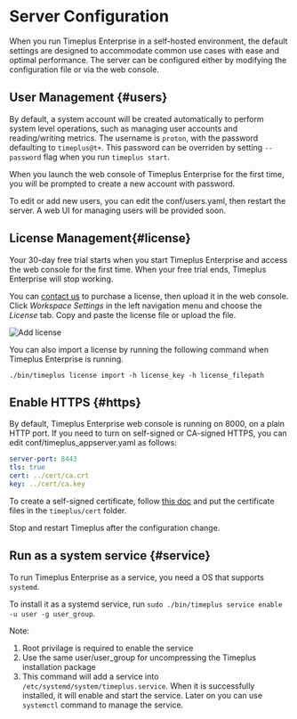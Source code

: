# Server Configuration

When you run Timeplus Enterprise in a self-hosted environment, the default settings are designed to accommodate common use cases with ease and optimal performance. The server can be configured either by modifying the configuration file or via the web console.

## User Management {#users}
By default, a system account will be created automatically to perform system level operations, such as managing user accounts and reading/writing metrics. The username is `proton`, with the password defaulting to `timeplus@t+`. This password can be overriden by setting `--password` flag when you run `timeplus start`.

When you launch the web console of Timeplus Enterprise for the first time, you will be prompted to create a new account with password.

To edit or add new users, you can edit the conf/users.yaml, then restart the server. A web UI for managing users will be provided soon.

## License Management{#license}
Your 30-day free trial starts when you start Timeplus Enterprise and access the web console for the first time. When your free trial ends, Timeplus Enterprise will stop working.

You can [contact us](mailto:support@timeplus.com) to purchase a license, then upload it in the web console. Click *Workspace Settings* in the left navigation menu and choose the *License* tab. Copy and paste the license file or upload the file.

![Add license](/img/add_license.png)

You can also import a license by running the following command when Timeplus Enterprise is running.
```
./bin/timeplus license import -h license_key -h license_filepath
```

## Enable HTTPS {#https}

By default, Timeplus Enterprise web console is running on 8000, on a plain HTTP port. If you need to turn on self-signed or CA-signed HTTPS, you can edit conf/timeplus_appserver.yaml as follows:

```yaml
server-port: 8443
tls: true
cert: ../cert/ca.crt
key: ../cert/ca.key
```

To create a self-signed certificate, follow [this doc](https://access.redhat.com/documentation/en-us/red_hat_enterprise_linux/8/html/securing_networks/creating-and-managing-tls-keys-and-certificates_securing-networks) and put the certificate files in the `timeplus/cert` folder.

Stop and restart Timeplus after the configuration change.

## Run as a system service {#service}

To run Timeplus Enterprise as a service, you need a OS that supports `systemd`.

To install it as a systemd service, run `sudo ./bin/timeplus service enable -u user -g user_group`.

Note:
1. Root privilage is required to enable the service
2. Use the same user/user_group for uncompressing the Timeplus installation package
3. This command will add a service into `/etc/systemd/system/timeplus.service`. When it is successfully installed, it will enable and start the service. Later on you can use `systemctl` command to manage the service.
